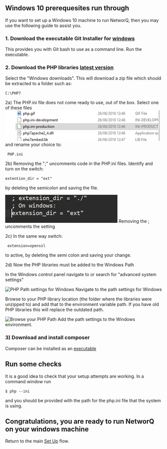 

## Windows 10 prerequesites run through

If you want to set up a Windows 10 machine to run NetworQ, then you may use the following guide to assist you.


### 1. Download the executable Git Installer for [windows](https://git-scm.com/download/win) 
This provides you with Git bash to use as a command line. Run the executable.

### 2. Download the PHP libraries [latest version](http://php.net/downloads.php)

Select the "Windows downloads".
This will download a zip file which should be extracted to a folder such as:

```
C:\PHP7

```

2a) The PHP.ini file does not come ready to use, out of the box. Select one of these files
![PHP.ini rename for Windows](/images/PHP_ini_2FilesToEdit.PNG) 
and rename your choice to:

```
 PHP.ini
```

2b) Removing the ";" uncomments code in the PHP.ini files. Identify and turn on the switch:
```
extention_dir = "ext"
```
by deleting the semicolon and saving the file.

![PHP.ini edit for Windows](/images/PHP_ini_WindowsSwitch.PNG) Removing the ; uncomments the setting


2c) In the same way switch:
```
 extension=openssl 

 ```
 to active, by deleting the semi colon and saving your change.

2d) Now the PHP libraries must be added to the Windows Path

In the Windows control panel navigate to or search for "advanced system settings"

![PHP Path settings for Windows](/images/PHP_Windows_VariablesSettings.PNG) Navigate to the path settings for Windows

Browse to your PHP library location (the folder where the libraries were unzipped to) and add that to the environment variable path. If you have old PHP libraries this will replace the outdated path.

![Browse your PHP Path](/images/PHP_Windows_VariablesSettings2.PNG) Add the path settings to the Windows environment.

### 3) Download and install composer
Composer can be installed as an [executable](https://getcomposer.org/doc/00-intro.md)

## Run some checks
It is a good idea to check that your setup attempts are working.
In a command window run
```
$ php --ini
```

and you should be provided with the path for the php.ini file that the system is using.


## Congratulations, you are ready to run NetworQ on your windows machine

Return to the main [Set Up](/getting-started.md) flow.



